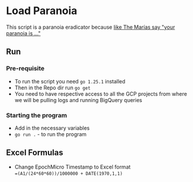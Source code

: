# Load Paranoia
This script is a paranoia eradicator because [like The Marías say "your paranoia is ..."](https://music.youtube.com/watch?v=thB6wpwJYEk&t=1m18s)

## Run
### Pre-requisite
- To run the script you need `go 1.25.1` installed
- Then in the Repo dir run `go get`
- You need to have respective access to all the GCP projects from where we will be pulling logs and running BigQuery queries

### Starting the program
- Add in the necessary variables
- `go run .` - to run the program

## Excel Formulas
- Change EpochMicro Timestamp to Excel format  
  `=(A1/(24*60*60))/1000000 + DATE(1970,1,1)`
